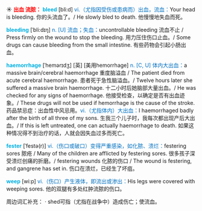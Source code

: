 ☀ <font color="red">**出血 流脓：**</font>
<font color="sky blue">**bleed**</font> [bli:d] 
<font color="#0070c0">vi.（尤指因受伤或患病而）出血，流血：</font>Your head is bleeding. 你的头流血了。/ He slowly bled to death. 他慢慢地失血而死。
                      
<font color="sky blue">**bleeding**</font> [ˈbli:dɪŋ]
<font color="#0070c0">n. [U] 流血；失血：</font>uncontrollable bleeding 流血不止 / Press firmly on the wound to stop the bleeding. 用力压住伤口止血。/ Some drugs can cause bleeding from the small intestine. 有些药物会引起小肠出血。

<font color="sky blue">**haemorrhage**</font> [ˈhemərɪdʒ]
[英] [美用hemorrhage]
<font color="#0070c0">n. [C, U] 体内大出血：</font>a massive brain/cerebral haemorrhage 重度脑溢血 / The patient died from acute cerebral haemorrhage. 患者死于急性脑溢血。/ Twelve hours later she suffered a massive brain haemorrhage. 十二小时后她脑部大量出血。/ He was checked for any signs of haemorrhage. 他接受检查，以确定是否有出血迹象。/ These drugs will not be used if hemorrhage is the cause of the stroke. 药品禁忌症：出血性中风忌用。<font color="#0070c0">vi.（尤指体内）大出血：</font>I haemorrhaged badly after the birth of all three of my sons. 生我三个儿子时，我每次都出现产后大出血。/ If this is left untreated, one can actually haemorrhage to death. 如果这种情况得不到治疗的话，人就会因失血过多而死亡。
           
<font color="sky blue">**fester**</font> [ˈfestə(r)]
<font color="#0070c0">vi.（伤口或破口）变得严重感染，如化脓、溃烂：</font>festering sores 脓疮 / Many of the children are afflicted by festering sores. 很多孩子深受溃烂创痛的折磨。/ festering wounds 化脓的伤口 / The wound is festering, and gangrene has set in. 伤口在溃烂，已经生了坏疽。

<font color="sky blue">**weep**</font> [wi:p] 
<font color="#0070c0">vi.（伤口）产生液体，即流出或渗出：</font>His legs were covered with weeping sores. 他的双腿有多处红肿流脓的伤口。

周边词汇补充：
· shed可指（尤指在战争中）造成伤亡；使流血。